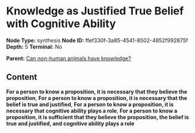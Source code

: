 # Knowledge as Justified True Belief with Cognitive Ability

**Node Type:** synthesis
**Node ID:** ffef330f-3a85-4541-8502-4852f992875f
**Depth:** 5
**Terminal:** No

**Parent:** [Can non-human animals have knowledge?](can-non-human-animals-have-knowledge-antithesis-bb8fa54e-a7a7-4991-98fc-cc9623e0a6f4.md)

## Content

**For a person to know a proposition, it is necessary that they believe the proposition**, **For a person to know a proposition, it is necessary that the belief is true and justified**, **For a person to know a proposition, it is necessary that cognitive ability plays a role**, **For a person to know a proposition, it is sufficient that they believe the proposition, the belief is true and justified, and cognitive ability plays a role**
